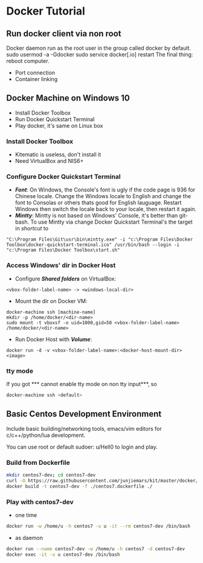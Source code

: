 # Docker Tutorial

## Run docker client via non root
Docker daemon run as the root user in the group called docker by default. 
sudo usermod -a -Gdocker <user>
sudo service docker[.io] restart
The final thing: reboot computer.


* Port connection
* Container linking

## Docker Machine on Windows 10
* Install Docker Toolbox
* Run Docker Quickstart Terminal
* Play docker, it's same on Linux box

### Install Docker Toolbox
* Kitematic is useless, don't install it
* Need VirtualBox and NIS6+

### Configure Docker Quickstart Terminal
* ***Font***: On Windows, the Console's font is ugly if the code page is 936 for Chinese locale. Change the Windows locale to English and change the font to Consolas or others thats good for English lauguage. Restart Windows then switch the locale back to your locale, then restart it again.
* ***Mintty***: Mintty is not based on Windows' Console, it's better than git-bash. To use Mintty via change Docker Quickstart Terminal's the target in *shortcut* to 
```
"C:\Program Files\Git\usr\bin\mintty.exe" -i "c:\Program Files\Docker Toolbox\docker-quickstart-terminal.ico" /usr/bin/bash --login -i  "c:\Program Files\Docker Toolbox\start.sh"
```

### Access Windows' dir in Docker Host
* Configure ***Shared folders*** on VirtualBox: 
```
<vbox-folder-label-name> -> <windows-local-dir>
```
* Mount the dir on Docker VM:
```
docker-machine ssh [machine-name]
mkdir -p /home/docker/<dir-name>
sudo mount -t vboxsf -o uid=1000,gid=50 <vbox-folder-label-name> /home/docker/<dir-name>
```
* Run Docker Host with ***Volume***:
```
docker run -d -v <vbox-folder-label-name>:<docker-host-mount-dir> <image>
```

### tty mode
If you got *** cannot enable tty mode on non tty input***, so
```sh
docker-machine ssh <default>
```

## Basic Centos Development Environment
Include basic building/networking tools, emacs/vim editors for c/c++/python/lua development.

You can use root or default sudoer: u/Hell0 to login and play.

### Build from Dockerfile
```sh
mkdir centos7-dev; cd centos7-dev
curl -O https://raw.githubusercontent.com/junjiemars/kit/master/docker/dev/centos7.dockerfile
docker build -t centos7-dev -f ./centos7.dockerfile ./
```

### Play with centos7-dev
* one time
```sh
docker run -w /home/u -h centos7 -u u -it --rm centos7-dev /bin/bash
```
* as daemon
```sh
docker run --name centos7-dev -w /home/u -h centos7 -d centos7-dev
docker exec -it -u u centos7-dev /bin/bash
```
